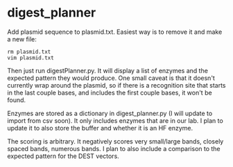 # digest_planner


Add plasmid sequence to plasmid.txt. Easiest way is to remove it and make a new file:

```
rm plasmid.txt
vim plasmid.txt
```

Then just run digestPlanner.py. It will display a list of enzymes and the expected pattern they would produce. One small caveat is that it doesn't currently wrap around the plasmid, so if there is a recognition site that starts in the last couple bases, and includes the first couple bases, it won't be found. 

Enzymes are stored as a dictionary in digest_planner.py (I will update to import from csv soon).
It only includes enzymes that are in our lab. I plan to update it to also store the buffer and whether it is an HF enzyme.

The scoring is arbitrary. It negatively scores very small/large bands, closely spaced bands, numerous bands. I plan to also include a comparison to the expected pattern for the DEST vectors.

  
